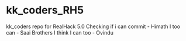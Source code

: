 # kk_coders_RH5
kk_coders repo for RealHack 5.0
Checking if i can commit - Himath
I too can - Saai
Brothers I think I can too - Ovindu
